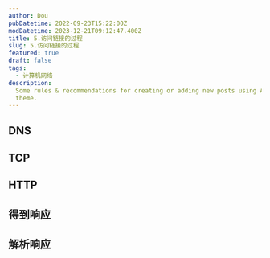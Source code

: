 ```yaml
---
author: Dou
pubDatetime: 2022-09-23T15:22:00Z
modDatetime: 2023-12-21T09:12:47.400Z
title: 5.访问链接的过程
slug: 5.访问链接的过程
featured: true
draft: false
tags:
  - 计算机网络
description:
  Some rules & recommendations for creating or adding new posts using AstroPaper
  theme.
---
```


## DNS

## TCP

## HTTP

## 得到响应

## 解析响应
